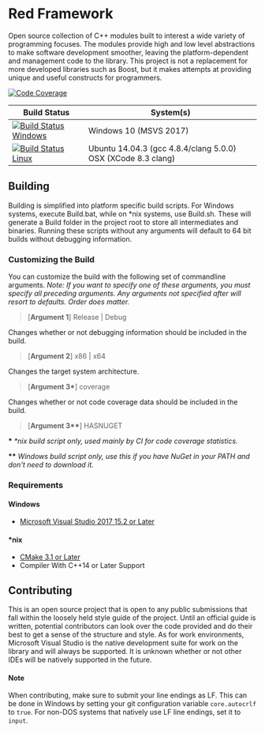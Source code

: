 # Red Framework

Open source collection of C++ modules built to interest a wide variety of programming focuses. The modules provide high and low level abstractions to make software development smoother, leaving the platform-dependent and management code to the library. This project is not a replacement for more developed libraries such as Boost, but it makes attempts at providing unique and useful constructs for programmers.

[![Code Coverage](https://codecov.io/gh/XenonicDev/Red/branch/master/graph/badge.svg)](https://codecov.io/gh/XenonicDev/Red)

| Build Status          | System(s)         |
| ------------- | ------------------------------------------ |
| [![Build Status Windows](https://ci.appveyor.com/api/projects/status/uaoee0lwjm5qfx5t?svg=true)](https://ci.appveyor.com/project/XenonicDev/red) | Windows 10 (MSVS 2017) |
| [![Build Status Linux](https://travis-ci.org/XenonicDev/Red.svg?branch=master)](https://travis-ci.org/XenonicDev/Red) | Ubuntu 14.04.3 (gcc 4.8.4/clang 5.0.0) OSX (XCode 8.3 clang) |

## Building
Building is simplified into platform specific build scripts. For Windows systems, execute Build.bat, while on *nix systems, use Build.sh. These will generate a Build folder in the project root to store all intermediates and binaries. Running these scripts without any arguments will default to 64 bit builds without debugging information.
### Customizing the Build
You can customize the build with the following set of commandline arguments. *Note: If you want to specify one of these arguments, you must specify all preceding arguments. Any arguments not specified after will resort to defaults. Order does matter.*
> [**Argument 1**] Release | Debug

Changes whether or not debugging information should be included in the build.
> [**Argument 2**] x86 | x64

Changes the target system architecture.
> [**Argument 3\***] coverage

Changes whether or not code coverage data should be included in the build.
> [**Argument 3\*\***] HASNUGET

**\*** *\*nix build script only, used mainly by CI for code coverage statistics.*

**\*\*** *Windows build script only, use this if you have NuGet in your PATH and don't need to download it.*
### Requirements
#### Windows
* [Microsoft Visual Studio 2017 15.2 or Later](https://www.visualstudio.com/downloads/)
#### \*nix
* [CMake 3.1 or Later](https://cmake.org/download/)
* Compiler With C++14 or Later Support

## Contributing
This is an open source project that is open to any public submissions that fall within the loosely held style guide of the project. Until an official guide is written, potential contributors can look over the code provided and do their best to get a sense of the structure and style. As for work environments, Microsoft Visual Studio is the native development suite for work on the library and will always be supported. It is unknown whether or not other IDEs will be natively supported in the future.
#### Note
When contributing, make sure to submit your line endings as LF. This can be done in Windows by setting your git configuration variable `core.autocrlf` to `true`. For non-DOS systems that natively use LF line endings, set it to `input`.

